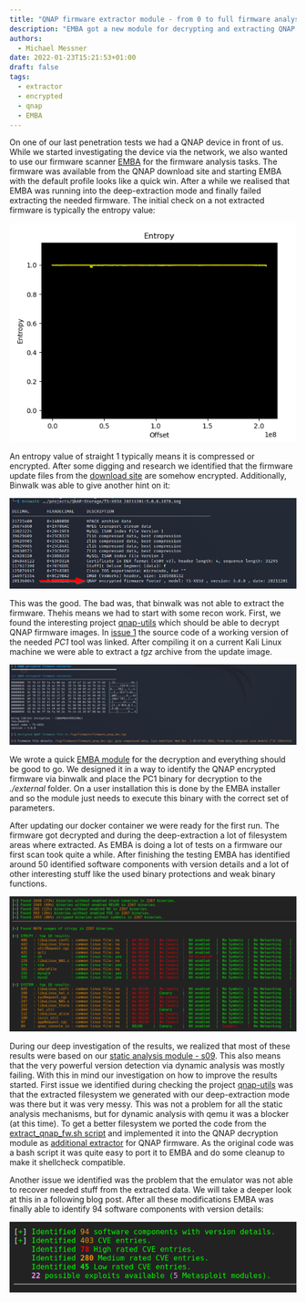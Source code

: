 ```yaml
---
title: "QNAP firmware extractor module - from 0 to full firmware analysis"
description: "EMBA got a new module for decrypting and extracting QNAP firmware files."
authors:
  - Michael Messner
date: 2022-01-23T15:21:53+01:00
draft: false
tags:
  - extractor
  - encrypted
  - qnap
  - EMBA
---
```


On one of our last penetration tests we had a QNAP device in front of us. While we started investigating the device via the network, we also wanted to use our firmware scanner [EMBA](https://github.com/e-m-b-a/emba) for the firmware analysis tasks. The firmware was available from the QNAP download site and starting EMBA with the default profile looks like a quick win. After a while we realised that EMBA was running into the deep-extraction mode and finally failed extracting the needed firmware. 
The initial check on a not extracted firmware is typically the entropy value:

![QNAP_entropy_binwalk](/img/qnap-entropy_binwalk.png)

An entropy value of straight 1 typically means it is compressed or encrypted. After some digging and research we identified that the firmware update files from the [download site](https://www.qnap.com/de-de/download?model=ts-453bu-rp&category=firmware) are somehow encrypted. Additionally, Binwalk was able to give another hint on it:

![QNAP_decrypt_binwalk](/img/qnap-decrypt-binwalk.png)

This was the good. The bad was, that binwalk was not able to extract the firmware. Thehis means we had to start with some recon work.
First, we found the interesting project [qnap-utils](https://github.com/max-boehm/qnap-utils) which should be able to decrypt QNAP firmware images. In [issue 1](https://github.com/max-boehm/qnap-utils/issues/1) the source code of a working version of the needed _PC1_ tool was linked. After compiling it on a current Kali Linux machine we were able to extract a _tgz_ archive from the update image.

![QNAP_decrypt](/img/qnap-decrypt.png)

We wrote a quick [EMBA module](https://github.com/m-1-k-3/emba/blob/1ab85357c2960b7ae449df3ee114995c09995a10/modules/P18_qnap_decryptor.sh) for the decryption and everything should be good to go.
We designed it in a way to identify the QNAP encrypted firmware via binwalk and place the PC1 binary for decryption to the _./external_ folder. On a user installation this is done by the EMBA installer and so the module just needs to execute this binary with the correct set of parameters.

After updating our docker container we were ready for the first run. The firmware got decrypted and during the deep-extraction a lot of filesystem areas where extracted. As EMBA is doing a lot of tests on a firmware our first scan took quite a while. After finishing the testing EMBA has identified around 50 identified software components with version details and a lot of other interesting stuff like the used binary protections and weak binary functions.

![QNAP_binary_functions](/img/qnap-binary-fct.png)

During our deep investigation of the results, we realized that most of these results were based on our [static analysis module - s09](https://github.com/e-m-b-a/emba/blob/master/modules/S09_firmware_base_version_check.sh). This also means that the very powerful version detection via dynamic analysis was mostly failing.
With this in mind our investigation on how to improve the results started.
First issue we identified during checking the project [qnap-utils](https://github.com/max-boehm/qnap-utils) was that the extracted filesystem we generated with our deep-extraction mode was there but it was very messy. This was not a problem for all the static analysis mechanisms, but for dynamic analysis with qemu it was a blocker (at this time). To get a better filesystem we ported the code from the [extract_qnap_fw.sh script]( https://github.com/max-boehm/qnap-utils/blob/master/extract_qnap_fw.sh) and implemented it into the QNAP decryption module as [additional extractor]( https://github.com/m-1-k-3/emba/blob/186fc6d6b7c1915ca2f89b3190ec20a6f3525461/modules/P18_qnap_decryptor.sh) for QNAP firmware. As the original code was a bash script it was quite easy to port it to EMBA and do some cleanup to make it shellcheck compatible. 

Another issue we identified was the problem that the emulator was not able to recover needed stuff from the extracted data. We will take a deeper look at this in a following blog post.
After all these modifications EMBA was finally able to identify 94 software components with version details:

![QNAP_software_components](/img/qnap-components.png)
